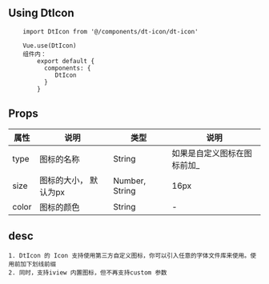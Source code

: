## Using DtIcon
```
	import DtIcon from '@/components/dt-icon/dt-icon'
```
```
	Vue.use(DtIcon)
	组件内：
		export default {
          components: {
             DtIcon
          }
		}
```

## Props

| 属性  | 说明                  | 类型           | 说明                        |
| ----- | --------------------- | -------------- | --------------------------- |
| type  | 图标的名称            | String         | 如果是自定义图标在图标前加_ |
| size  | 图标的大小， 默认为px | Number, String | 16px                        |
| color | 图标的颜色            | String         | -                           |

## desc

```
1. DtIcon 的 Icon 支持使用第三方自定义图标，你可以引入任意的字体文件库来使用。使用前加下划线前缀
2. 同时，支持iview 内置图标，但不再支持custom 参数
```

